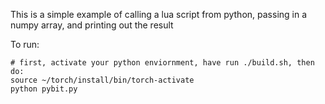This is a simple example of calling a lua script from python, passing in a numpy array, and printing out
the result

To run:
```
# first, activate your python enviornment, have run ./build.sh, then do:
source ~/torch/install/bin/torch-activate
python pybit.py
```


